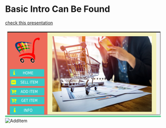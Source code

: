 # Basic Intro Can Be Found
[check this presentation](https://docs.google.com/presentation/d/1YefSkOhiCdAp3rbpXbkoTWkowc0fEmU5ZtmNiMbquVs/edit?usp=sharing)

![Home](./imgsrc/Ecomerce.png)
![AddItem](./imgsrc/imgsrc/Ecomerce%20(2).png)
